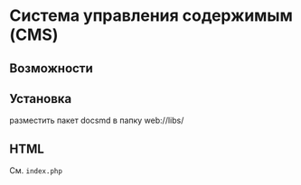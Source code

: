 # Система управления содержимым (CMS)

## Возможности

## Установка

разместить пакет docsmd в папку  web://libs/

## HTML

См. `index.php`    



